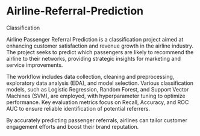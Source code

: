 # Airline-Referral-Prediction
Classification 


Airline Passenger Referral Prediction is a classification project aimed at enhancing customer satisfaction and revenue growth in the airline industry. The project seeks to predict which passengers are likely to recommend the airline to their networks, providing strategic insights for marketing and service improvements.

The workflow includes data collection, cleaning and preprocessing, exploratory data analysis (EDA), and model selection. Various classification models, such as Logistic Regression, Random Forest, and Support Vector Machines (SVM), are employed, with hyperparameter tuning to optimize performance. Key evaluation metrics focus on Recall, Accuracy, and ROC AUC to ensure reliable identification of potential referrers.

By accurately predicting passenger referrals, airlines can tailor customer engagement efforts and boost their brand reputation.
